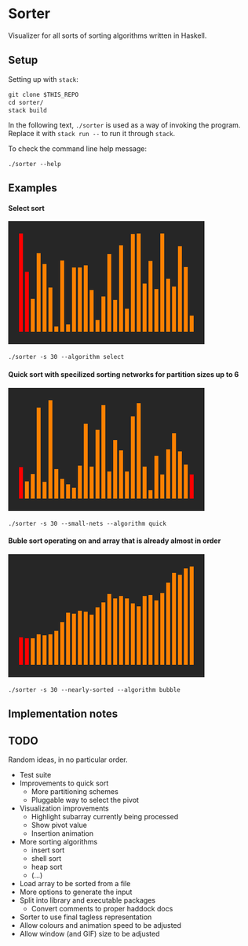 # Sorter

Visualizer for all sorts of sorting algorithms written in Haskell.

## Setup

Setting up with `stack`:

```
git clone $THIS_REPO
cd sorter/
stack build
```

In the following text, `./sorter` is used as a way of invoking the program.
Replace it with `stack run --` to run it through `stack`.

To check the command line help message:

```
./sorter --help
```

## Examples

#### Select sort

![Select sort](gifs/select-30.gif)

```
./sorter -s 30 --algorithm select
```

#### Quick sort with specilized sorting networks for partition sizes up to 6

![Quick sort with sortnets](gifs/quick-small-30.gif)

```
./sorter -s 30 --small-nets --algorithm quick
```

#### Buble sort operating on and array that is already almost in order

![Bubble sort on almost sorted input](gifs/bubble-nearly-30.gif)

```
./sorter -s 30 --nearly-sorted --algorithm bubble
```

## Implementation notes

## TODO

Random ideas, in no particular order.

* Test suite
* Improvements to quick sort
  * More partitioning schemes
  * Pluggable way to select the pivot
* Visualization improvements
  * Highlight subarray currently being processed
  * Show pivot value
  * Insertion animation
* More sorting algorithms
  * insert sort
  * shell sort
  * heap sort
  * (...)
* Load array to be sorted from a file
* More options to generate the input
* Split into library and executable packages
  * Convert comments to proper haddock docs
* Sorter to use final tagless representation
* Allow colours and animation speed to be adjusted
* Allow window (and GIF) size to be adjusted
